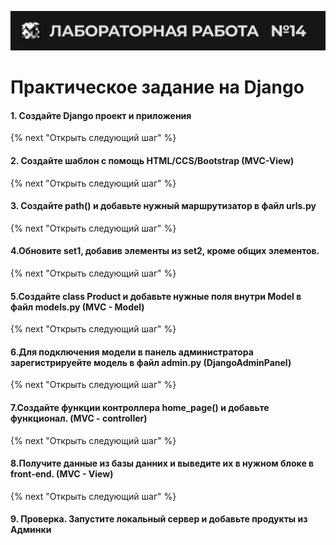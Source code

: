 ![alt MATE Programming Lab](https://github.com/MATE-Programming/Lab_logo/blob/main/lab_14.svg?raw=true)
# Практическое задание на Django

#### 1. Создайте Django проект и приложения


{% next "Открыть следующий шаг" %}
#### 2. Создайте шаблон с помощь HTML/CCS/Bootstrap (MVC-View)
                    
{% next "Открыть следующий шаг"  %}
#### 3. Cоздайте path() и добавьте нужный маршрутизатор в файл urls.py 

{% next "Открыть следующий шаг" %}
#### 4.Обновите set1, добавив элементы из set2, кроме общих элементов.

{% next "Открыть следующий шаг" %}
#### 5.Создайте class Product и добавьте нужные поля внутри Model в файл models.py (MVC - Model)

{% next "Открыть следующий шаг" %}
#### 6.Для подключения модели в панель администратора зарегистрируейте модель в файл admin.py (DjangoAdminPanel)

{% next "Открыть следующий шаг" %}
#### 7.Cоздайте функции контроллера home_page() и добавьте функционал. (MVC - controller)

{% next "Открыть следующий шаг" %}
#### 8.Получите данные из базы данних и выведите их в нужном блоке в front-end.  (MVC - View)


{% next "Открыть следующий шаг" %}
#### 9. Проверка. Запустите локальный сервер и добавьте продукты из Админки 




